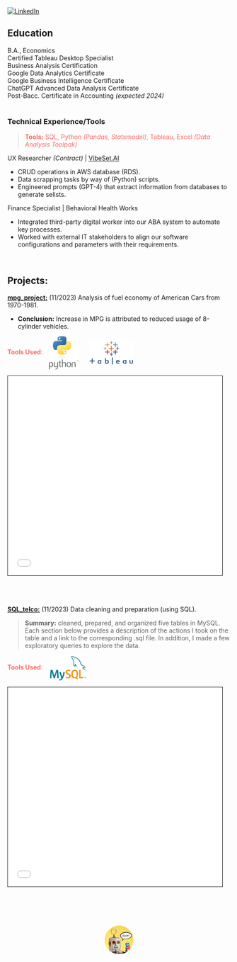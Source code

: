 <a href="https://www.linkedin.com/in/jfryyao">
    <img src="https://content.linkedin.com/content/dam/me/business/en-us/amp/brand-site/v2/bg/LI-Bug.svg.original.svg" width="45" height="45" alt="LinkedIn">
</a>

## Education

B.A., Economics  
Certified Tableau Desktop Specialist  
Business Analysis Certification  
Google Data Analytics Certificate  
Google Business Intelligence Certificate  
ChatGPT Advanced Data Analysis Certificate  
Post-Bacc. Certificate in Accounting *(expected 2024)*  
<br>


### Technical Experience/Tools

> <span style="color:#FF6865">**Tools:** SQL, Python _(Pandas, Statsmodel)_, Tableau, Excel _(Data Analysis Toolpak)_ <br>


UX Researcher *(Contract)* | [VibeSet.AI](https://www.vibeset.ai)
* CRUD operations in AWS database (RDS).
* Data scrapping tasks by way of (Python) scripts.
* Engineered prompts (GPT-4) that extract information from databases to generate selists.

Finance Specialist | Behavioral Health Works
* Integrated third-party digital worker into our ABA system to automate key processes.
* Worked with external IT stakeholders to align our software configurations and parameters with their requirements.
<br>

## Projects:

**[mpg_project:](https://github.com/jeyao1/jeffyao_portfolio/blob/main/mpg_project.ipynb)** (11/2023) Analysis of fuel economy of American Cars from 1970-1981. <br> 
* **Conclusion:** Increase in MPG is attributed to reduced usage of 8-cylinder vehicles.

<span style="color:#FF6865">**Tools Used**: <img src="misc/python-logo-C50EED1930-seeklogo.com.png" width="67" height="75" style="vertical-align: middle; margin-left: 10px; margin-right: 10px;"> <img src="misc/tableau_logo.png" width="100" height="54" style="vertical-align: middle; margin-left: 10px; margin-right: 10px;"> </span> 

<iframe src="mpg_project.html" width="107%" height="500" allowfullscreen scrolling="yes" style="border: 1px solid black; transform: scale(0.90); transform-origin: top left;"></iframe>
<br>

**[SQL_telco:](https://github.com/jeyao1/jeffyao_portfolio/blob/main/SQL_telco/SQL_telco.ipynb)** (11/2023) Data cleaning and preparation (using SQL).

> **Summary:** cleaned, prepared, and organized five tables in MySQL. Each section below provides a description of the actions I took on the table and a link to the corresponding .sql file. In addition, I made a few exploratory queries to explore the data.
 
<span style="color:#FF6865">**Tools Used**: <img src="misc/logo-mysql-170x115.png" width="85" height="57" style="vertical-align: middle; margin-left: 10px; margin-right: 10px;"> </span> 

<iframe src="SQL_telco/SQL_telco.html" width="107%" height="500" allowfullscreen scrolling="yes" style="border: 1px solid black; transform: scale(0.90); transform-origin: top left;"></iframe>

<br>
<br>

<style>
    .clickable-image {
        width: 65px;
        height: 65px;
        border-radius: 50%;
        cursor: pointer;
        display: block;
        margin: auto;
    }
</style>

<div style="display: flex; justify-content: center; align-items: center; height: 100px;">
    <img src="misc/shel.png" alt="Clickable Image" class="clickable-image" onclick="window.location.href='https://chat.openai.com/g/g-tfCqN0byc-shel';">
</div>


